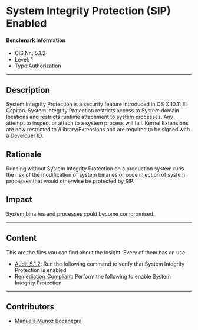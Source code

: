 # System Integrity Protection (SIP) Enabled
#### Benchmark Information
- CIS Nr.: 5.1.2
- Level: 1
- Type:Authorization
------------------------
## Description

System Integrity Protection is a security feature introduced in OS X 10.11 El Capitan. System Integrity Protection restricts access to System domain locations and restricts runtime attachment to system processes. Any attempt to inspect or attach to a system process will fail. Kernel Extensions are now restricted to /Library/Extensions and are required to be signed with a Developer ID.

## Rationale

Running without System Integrity Protection on a production system runs the risk of the modification of system binaries or code injection of system processes that would otherwise be protected by SIP.

## Impact

System binaries and processes could become compromised.

---
## Content
This are the files you can find about the Insight. Every of them has an use 
* [Audit_5.1.2](https://github.com/apfelwerk/JamfProtectInsights/blob/main/AuthorizationType/CIS_5.1.2_System%20Integrity%20Protection%20Enabled/Audit_5.1.2.sh): Run the following command to verify that System Integrity Protection is enabled   
* [Remediation_Compliant](https://github.com/apfelwerk/JamfProtectInsights/blob/main/AuthorizationType/CIS_5.1.2_System%20Integrity%20Protection%20Enabled/Remediation_Complaint.sh): Perform the following to enable System Integrity Protection
------------------------------------------------------------------------------------------------------------------------------------------------------------------------------------------------------------------------------------------------------------------------------------------------------------------------------
## Contributors
* [Manuela Munoz Bocanegra](https://github.com/manuelamunoz)



